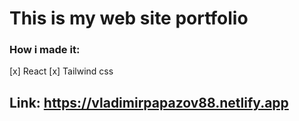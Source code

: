 # This is my web site portfolio

### How i made it:
[x] React
[x] Tailwind css

## Link: https://vladimirpapazov88.netlify.app